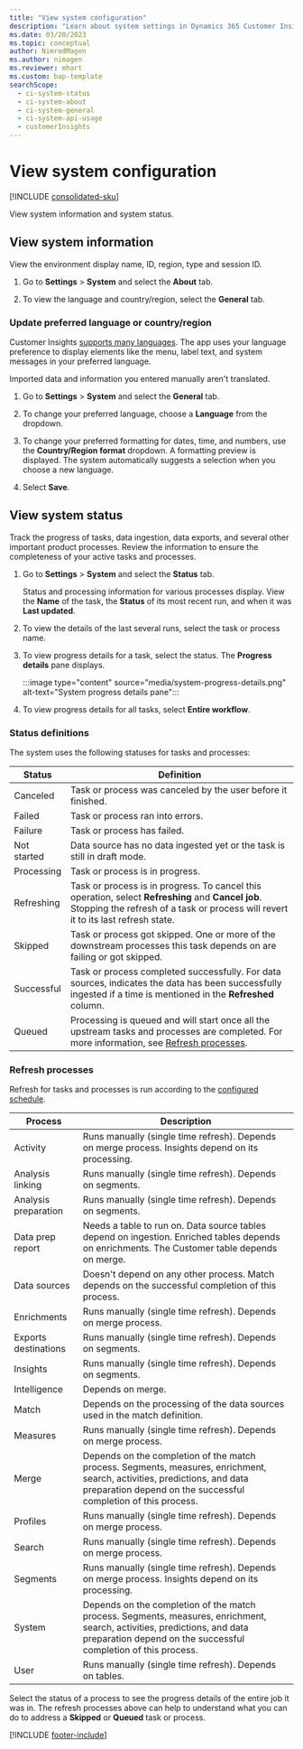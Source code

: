 ```yaml
---
title: "View system configuration"
description: "Learn about system settings in Dynamics 365 Customer Insights."
ms.date: 03/20/2023
ms.topic: conceptual
author: NimrodMagen
ms.author: nimagen
ms.reviewer: mhart
ms.custom: bap-template
searchScope: 
  - ci-system-status
  - ci-system-about
  - ci-system-general
  - ci-system-api-usage
  - customerInsights
---
```


# View system configuration

[!INCLUDE [consolidated-sku](./includes/consolidated-sku.md)]

View system information and system status.

## View system information

View the environment display name, ID, region, type and session ID.

1. Go to **Settings** > **System** and select the **About** tab.

1. To view the language and country/region, select the **General** tab.

### Update preferred language or country/region

Customer Insights [supports many languages](/dynamics365/get-started/availability). The app uses your language preference to display elements like the menu, label text, and system messages in your preferred language.

Imported data and information you entered manually aren't translated.

1. Go to **Settings** > **System** and select the **General** tab.

1. To change your preferred language, choose a **Language** from the dropdown.

1. To change your preferred formatting for dates, time, and numbers, use the **Country/Region format** dropdown. A formatting preview is displayed. The system automatically suggests a selection when you choose a new language.

1. Select **Save**.

## View system status

Track the progress of tasks, data ingestion, data exports, and several other important product processes. Review the information to ensure the completeness of your active tasks and processes.

1. Go to **Settings** > **System** and select the **Status** tab.

   Status and processing information for various processes display. View the **Name** of the task, the **Status** of its most recent run, and when it was **Last updated**.

1. To view the details of the last several runs, select the task or process name.

1. To view progress details for a task, select the status. The **Progress details** pane displays.

   :::image type="content" source="media/system-progress-details.png" alt-text="System progress details pane":::

1. To view progress details for all tasks, select **Entire workflow**.

### Status definitions

The system uses the following statuses for tasks and processes:

|Status  |Definition  |
|---------|---------|
|Canceled |Task or process was canceled by the user before it finished.   |
|Failed   |Task or process ran into errors.         |
|Failure  |Task or process has failed.  |
|Not started   |Data source has no data ingested yet or the task is still in draft mode.         |
|Processing  |Task or process is in progress.  |
|Refreshing    |Task or process is in progress. To cancel this operation, select **Refreshing** and **Cancel job**. Stopping the refresh of a task or process will revert it to its last refresh state.       |
|Skipped  |Task or process got skipped. One or more of the downstream processes this task depends on are failing or got skipped.|
|Successful  |Task or process completed successfully. For data sources, indicates the data has been successfully ingested if a time is mentioned in the **Refreshed** column.|
|Queued | Processing is queued and will start once all the upstream tasks and processes are completed. For more information, see [Refresh processes](#refresh-processes).|

### Refresh processes

Refresh for tasks and processes is run according to the [configured schedule](schedule-refresh.md).

|Process  |Description  |
|---------|---------|
|Activity  |Runs manually (single time refresh). Depends on merge process. Insights depend on its processing.|
|Analysis linking |Runs manually (single time refresh). Depends on segments.  |
|Analysis preparation |Runs manually (single time refresh). Depends on segments.  |
|Data prep report   |Needs a table to run on. Data source tables depend on ingestion. Enriched tables depends on enrichments. The Customer table depends on merge.  |
|Data sources   |Doesn't depend on any other process. Match depends on the successful completion of this process.  |
|Enrichments   |Runs manually (single time refresh). Depends on merge process. |
|Exports destinations |Runs manually (single time refresh). Depends on segments.  |
|Insights |Runs manually (single time refresh). Depends on segments.  |
|Intelligence   |Depends on merge.   |
|Match |Depends on the processing of the data sources used in the match definition.      |
|Measures  |Runs manually (single time refresh). Depends on merge process.  |
|Merge   |Depends on the completion of the match process. Segments, measures, enrichment, search, activities, predictions, and data preparation depend on the successful completion of this process.   |
|Profiles   |Runs manually (single time refresh). Depends on merge process. |
|Search   |Runs manually (single time refresh). Depends on merge process. |
|Segments  |Runs manually (single time refresh). Depends on merge process. Insights depend on its processing.|
|System   |Depends on the completion of the match process. Segments, measures, enrichment, search, activities, predictions, and data preparation depend on the successful completion of this process.   |
|User  |Runs manually (single time refresh). Depends on tables.  |

Select the status of a process to see the progress details of the entire job it was in. The refresh processes above can help to understand what you can do to address a **Skipped** or **Queued** task or process.


[!INCLUDE [footer-include](includes/footer-banner.md)]
